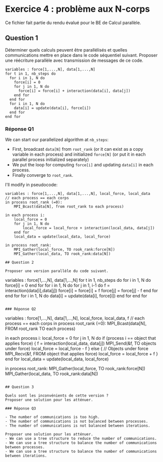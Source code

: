 # Exercice 4 : problème aux N-corps

Ce fichier fait partie du rendu évalué pour le BE de Calcul parallèle.

## Question 1

Déterminer quels calculs peuvent être parallélisés et quelles communications mettre en
place dans le code séquentiel suivant. Proposer une réécriture parallèle avec
transmission de messages de ce code.

```
variables : force[1,...,N], data[1,...,N]
for t in 1, nb_steps do
  for i in 1, N do
    force[i] = 0
    for j in 1, N do
      force[i] = force[i] + interaction(data[i], data[j])
    end for
  end for
  for i in 1, N do
    data[i] = update(data[i], force[i])
  end for
end for
```

### Réponse Q1

We can start our parallelized algorithm at `nb_steps`:

- First, broadcast `data[N]` from `root_rank` (or it can exist as a copy variable in each process) and initialized `force[N]` (or put it in each parallel process initialized separately)
- We put the loop for computing `force[i]` and updating `data[i]` in each process.
- Finally converge to `root_rank`.

I'll modify in pseudocode:

```
variables : force[1,...,N], data[1,...,N], local_force, local_data
// each process == each corps
in process root_rank (=0):
	MPI_Bcast(data[N], from root_rank to each process)

in each process i:
	local_force = 0
	for j in 1, N do
		local_force = local_force + interaction(local_data, data[j])
    end for
    local_data = update(local_data, local_force)
  	
in process root_rank:
	MPI_Gather(local_force, TO rook_rank:force[N])
	MPI_Gather(local_data, TO rook_rank:data[N])

## Question 2

Proposer une version parallèle du code suivant.

```
variables : force[1,...,N], data[1,...,N]
for t in 1, nb_steps do
  for i in 1, N do
    force[i] = 0
  end for
  for i in 1, N do
    for j in 1, i-1 do
      f = interaction(data[i],data[j])
      force[i] = force[i] + f
      force[j] = force[j] - f
    end for
  end for
  for i in 1, N do
    data[i] = update(data[i], force[i])
  end for
end for
```

### Réponse Q2

```
variables : force[1,...,N], data[1,...,N], local_force, local_data, f
// each process == each corps
in process root_rank (=0):
	MPI_Bcast(data[N], FROM root_rank TO each process)

in each process i:
	local_force = 0
	for j in 1, N do
		if (process i == object that applies force) {
			f = interaction(local_data, data[j])
			MPI_Send(&f, TO objects under force)
			local_force = local_force - f
		} else { // Objects under force
			MPI_Recv(&f, FROM object that applies force)
			local_force = local_force + f
		}
    end for
    local_data = update(local_data, local_force)
  	
in process root_rank:
	MPI_Gather(local_force, TO rook_rank:force[N])
	MPI_Gather(local_data, TO rook_rank:data[N])
```

## Question 3

Quels sont les inconvénients de cette version ?
Proposer une solution pour les atténuer.

### Réponse Q3

- The number of communications is too high.
- The number of communications is not balanced between processes.
- The number of communications is not balanced between iterations.

Proposer une solution pour les atténuer.
- We can use a tree structure to reduce the number of communications.
- We can use a tree structure to balance the number of communications between processes.
- We can use a tree structure to balance the number of communications between iterations.




